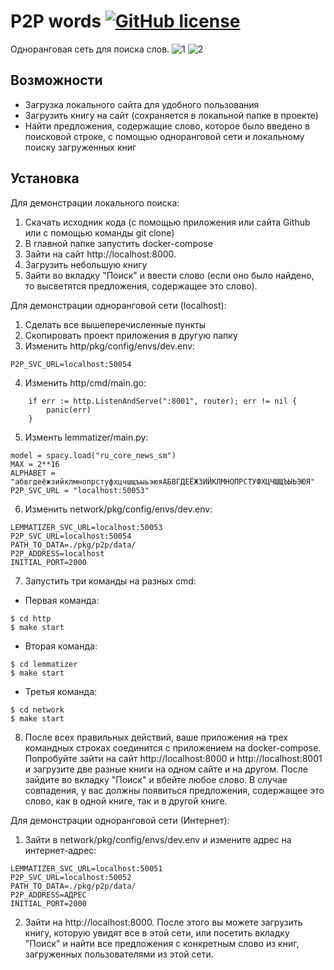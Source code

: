 # P2P words [![GitHub license](https://img.shields.io/badge/license-MIT-blue.svg)](https://github.com/izveigor/p2p-words/blob/main/LICENSE) 

Одноранговая сеть для поиска слов.
![1](https://user-images.githubusercontent.com/68601180/186383274-18883d3e-f83f-4244-a182-278553537795.png)
![2](https://user-images.githubusercontent.com/68601180/186383342-b40ef881-0bcd-4dda-941d-7bdc7d5ffa3f.png)

## Возможности
- Загрузка локального сайта для удобного пользования
- Загрузить книгу на сайт (сохраняется в локальной папке в проекте)
- Найти предложения, содержащие слово, которое было введено в поисковой
строке, с помощью одноранговой сети и локальному поиску загруженных книг
## Установка
Для демонстрации локального поиска:
1) Скачать исходник кода (с помощью приложения или сайта Github или с помощью команды git clone)
2) В главной папке запустить docker-compose
3) Зайти на сайт http://localhost:8000.
4) Загрузить небольшую книгу
5) Зайти во вкладку "Поиск" и ввести слово (если оно было найдено, то высветятся предложения, содержащее это слово).

Для демонстрации одноранговой сети (localhost):
1) Сделать все вышеперечисленные пункты
2) Скопировать проект приложения в другую папку
3) Изменить http/pkg/config/envs/dev.env:
```
P2P_SVC_URL=localhost:50054
```
4) Изменить http/cmd/main.go:
```
	if err := http.ListenAndServe(":8001", router); err != nil {
		panic(err)
	}
```
5) Изменть lemmatizer/main.py:
```
model = spacy.load("ru_core_news_sm")
MAX = 2**16
ALPHABET = "абвгдеёжзийклмнопрстуфхцчшщъыьэюяАБВГДЕЁЖЗИЙКЛМНОПРСТУФХЦЧШЩЪЫЬЭЮЯ"
P2P_SVC_URL = "localhost:50053"
```
6) Изменить network/pkg/config/envs/dev.env:
```
LEMMATIZER_SVC_URL=localhost:50053
P2P_SVC_URL=localhost:50054
PATH_TO_DATA=./pkg/p2p/data/
P2P_ADDRESS=localhost
INITIAL_PORT=2000
```
7) Запустить три команды на разных cmd:
- Первая команда:
```
$ cd http
$ make start
```
- Вторая команда:
```
$ cd lemmatizer
$ make start
```
- Третья команда:
```
$ cd network
$ make start
```
8) После всех правильных действий, ваше приложения на трех командных строках соединится с приложением на docker-compose. Попробуйте зайти на сайт http://localhost:8000 и http://localhost:8001 и загрузите две разные книги на одном сайте и на другом. После зайдите во вкладку "Поиск" и вбейте любое слово. В случае совпадения, у вас должны появиться предложения, содержащее это слово, как в одной книге, так и в другой книге.

Для демонстрации одноранговой сети (Интернет):
1) Зайти в network/pkg/config/envs/dev.env и измените адрес на интернет-адрес:
```
LEMMATIZER_SVC_URL=localhost:50051
P2P_SVC_URL=localhost:50052
PATH_TO_DATA=./pkg/p2p/data/
P2P_ADDRESS=АДРЕС
INITIAL_PORT=2000
```
2) Зайти на http://localhost:8000. После этого вы можете загрузить книгу, которую увидят все в этой сети, или посетить вкладку "Поиск" и найти все предложения с конкретным слово из книг, загруженных пользователями из этой сети.